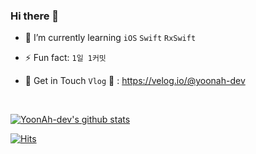### Hi there 👋 

 - 🌱 I’m currently learning `iOS` `Swift` `RxSwift` 
 
 - ⚡ Fun fact: `1일 1커밋`
 
 - 🙌 Get in Touch `Vlog` 🙌 : https://velog.io/@yoonah-dev

<br>

[![YoonAh-dev's github stats](https://github-readme-stats.vercel.app/api?username=YoonAh-dev&show_icons=true&theme=buefy)](https://github.com/YoonAh-dev/github-readme-stats)

[![Hits](https://hits.seeyoufarm.com/api/count/incr/badge.svg?url=https%3A%2F%2Fgithub.com%2FYoonAh-dev&count_bg=%23A670BE&title_bg=%23BEBCBC&icon=&icon_color=%23C2C2C2&title=hits&edge_flat=false)](https://hits.seeyoufarm.com)


<!--
**YoonAh-dev/YoonAh-dev** is a ✨ _special_ ✨ repository because its `README.md` (this file) appears on your GitHub profile.

Here are some ideas to get you started:

- 🔭 I’m currently working on ...
- 🌱 I’m currently learning ...
- 👯 I’m looking to collaborate on ...
- 🤔 I’m looking for help with ...
- 💬 Ask me about ...
- 📫 How to reach me: ...
- 😄 Pronouns: ...
- ⚡ Fun fact: ...
-->
